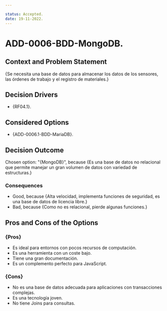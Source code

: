 ```yaml
---

status: Accepted.
date: 19-11-2022.
---
```

# ADD-0006-BDD-MongoDB.

## Context and Problem Statement

{Se necesita una base de datos para almacenar los datos de los sensores, las órdenes de trabajo y el registro de materiales.}

## Decision Drivers

* {RF04.1}.


## Considered Options

* {ADD-0006.1-BDD-MariaDB}.


## Decision Outcome

Chosen option: "{MongoDB}", because
{Es una base de datos no relacional que permite manejar un gran volumen de datos con variedad de estructuras.}


### Consequences

* Good, because {Alta velocidad, implementa funciones de seguridad, es una base de datos de licencia libre.}
* Bad, because {Como no es relacional, pierde algunas funciones.}



## Pros and Cons of the Options

### {Pros}
* Es ideal para entornos con pocos recursos de computación.
* Es una herramienta con un coste bajo.
* Tiene una gran documentación.
* Es un complemento perfecto para JavaScript.


### {Cons}
* No es una base de datos adecuada para aplicaciones con transacciones complejas.
* Es una tecnología joven.
* No tiene Joins para consultas.


